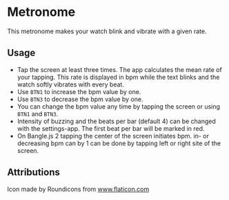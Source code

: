 # Metronome

This metronome makes your watch blink and vibrate with a given rate.

## Usage

- Tap the screen at least three times. The app calculates the mean rate of your tapping. This rate is displayed in bpm while the text blinks and the watch softly vibrates with every beat.
- Use `BTN1` to increase the bpm value by one.
- Use `BTN3` to decrease the bpm value by one.
- You can change the bpm value any time by tapping the screen or using `BTN1` and `BTN3`.
- Intensity of buzzing and the beats per bar (default 4) can be changed with the settings-app. The first beat per bar will be marked in red.
- On Bangle.js 2 tapping the center of the screen initiates bpm. in- or decreasing bpm can by 1 can be done by tapping left or right site of the screen.

## Attributions

Icon made by Roundicons from www.flaticon.com
